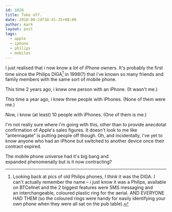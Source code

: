 ```yaml
---
id: 1026
title: Take off.
date: 2010-08-24T10:41:35+00:00
author: mark
layout: post
tags:
  - apple
  - iphone
  - philips
  - mobiles
---
```

I just realised that i now know a _lot_ of iPhone owners. It's probably the first time since the Philips DIGA[^fn-btcellnet] in 1998(?) that i've known so many friends and family members with the same sort of mobile phone.

This time 2 years ago, i knew one person with an iPhone. (It wasn't me.)

This time a year ago, i knew three people with iPhones. (None of them were me.)

Now, i know (at least) 10 people with iPhones. (One of them is me.)

I'm not really sure where i'm going with this, other than to provide anecdotal confirmation of Apple's sales figures. It doesn't look to me like &#8220;antennagate&#8221; is putting people off though. Oh, and incidentally, i've yet to know anyone who had an iPhone but switched to another device once their contract expired.

The mobile phone universe had it's big bang and expanded phenomenally but is it now contracting?

[^fn-btcellnet]: Looking back at pics of old Philips phones, I _think_ it was the DIGA. I can't actually remember the name &#8211; i just know it was a Philips, available on BTCellnet and the 2 biggest features were SMS messaging and an interchangeable, coloured plastic ring for the aerial. AND EVERYONE HAD THEM (so the coloured rings were handy for easily identifying your own phone when they were all sat on the pub table).
